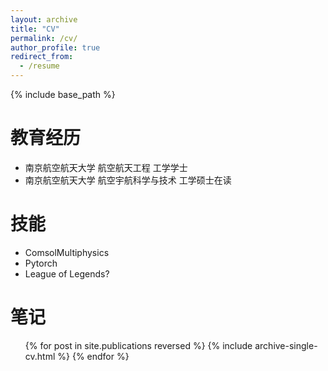 ```yaml
---
layout: archive
title: "CV"
permalink: /cv/
author_profile: true
redirect_from:
  - /resume
---
```


{% include base_path %}

教育经历
======
* 南京航空航天大学 航空航天工程 工学学士
* 南京航空航天大学 航空宇航科学与技术 工学硕士在读


技能
======
* ComsolMultiphysics
* Pytorch
* League of Legends?
  


笔记
======
  <ul>{% for post in site.publications reversed %}
    {% include archive-single-cv.html %}
  {% endfor %}</ul>
  
  
